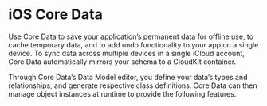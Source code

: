 # iOS Core Data

Use Core Data to save your application’s permanent data for offline use, to cache temporary data, and to add undo functionality to your app on a single device. To sync data across multiple devices in a single iCloud account, Core Data automatically mirrors your schema to a CloudKit container.

Through Core Data’s Data Model editor, you define your data’s types and relationships, and generate respective class definitions. Core Data can then manage object instances at runtime to provide the following features.
